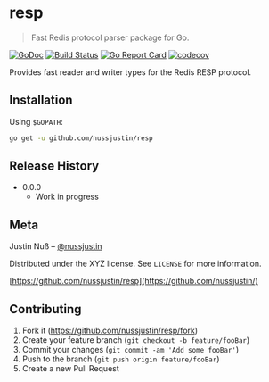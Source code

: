 # resp
> Fast Redis protocol parser package for Go.

[![GoDoc](https://godoc.org/github.com/nussjustin/resp?status.svg)](https://godoc.org/github.com/nussjustin/resp)
[![Build Status](https://travis-ci.org/nussjustin/resp.svg?branch=master)](https://travis-ci.org/nussjustin/resp)
[![Go Report Card](https://goreportcard.com/badge/github.com/nussjustin/resp)](https://goreportcard.com/report/github.com/nussjustin/resp)
[![codecov](https://codecov.io/gh/nussjustin/resp/branch/master/graph/badge.svg)](https://codecov.io/gh/nussjustin/resp)

Provides fast reader and writer types for the Redis RESP protocol.

## Installation

Using `$GOPATH`:

```sh
go get -u github.com/nussjustin/resp
```

## Release History

* 0.0.0
    * Work in progress

## Meta

Justin Nuß – [@nussjustin](https://twitter.com/nussjustin)

Distributed under the XYZ license. See ``LICENSE`` for more information.

[https://github.com/nussjustin/resp](https://github.com/nussjustin/)

## Contributing

1. Fork it (<https://github.com/nussjustin/resp/fork>)
2. Create your feature branch (`git checkout -b feature/fooBar`)
3. Commit your changes (`git commit -am 'Add some fooBar'`)
4. Push to the branch (`git push origin feature/fooBar`)
5. Create a new Pull Request